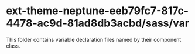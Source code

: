 # ext-theme-neptune-eeb79fc7-817c-4478-ac9d-81ad8db3acbd/sass/var

This folder contains variable declaration files named by their component class.
